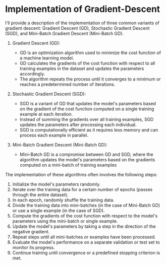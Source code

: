 # Implementation of Gradient-Descent
I'll provide a description of the implementation of three common variants of gradient descent: Gradient Descent (GD), Stochastic Gradient Descent (SGD), and Mini-Batch Gradient Descent (Mini-Batch GD).

1. Gradient Descent (GD):
   - GD is an optimization algorithm used to minimize the cost function of a machine learning model.
   - GD calculates the gradients of the cost function with respect to all training examples in the dataset and updates the parameters accordingly.
   - The algorithm repeats the process until it converges to a minimum or reaches a predetermined number of iterations.

2. Stochastic Gradient Descent (SGD):
   - SGD is a variant of GD that updates the model's parameters based on the gradient of the cost function computed on a single training example at each iteration.
   - Instead of summing the gradients over all training examples, SGD updates the parameters after processing each individual.
   - SGD is computationally efficient as it requires less memory and can process each example in parallel.

3. Mini-Batch Gradient Descent (Mini-Batch GD):
   - Mini-Batch GD is a compromise between GD and SGD, where the algorithm updates the model's parameters based on the gradients computed on a mini-batch of training examples

The implementation of these algorithms often involves the following steps:
1. Initialize the model's parameters randomly.
2. Iterate over the training data for a certain number of epochs (passes through the entire dataset).
3. In each epoch, randomly shuffle the training data.
4. Divide the training data into mini-batches (in the case of Mini-Batch GD) or use a single example (in the case of SGD).
5. Compute the gradients of the cost function with respect to the model's parameters using the mini-batch or single example.
6. Update the model's parameters by taking a step in the direction of the negative gradient.
7. Repeat steps until all mini-batches or examples have been processed.
8. Evaluate the model's performance on a separate validation or test set to monitor its progress.
9. Continue training until convergence or a predefined stopping criterion is met.


